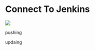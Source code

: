 # Connect To Jenkins

<a href='http://ec2-52-62-114-219.ap-southeast-2.compute.amazonaws.com/job/test-repo/'><img src='http://ec2-52-62-114-219.ap-southeast-2.compute.amazonaws.com/job/test-repo/badge/icon'></a> 

pushing

updaing
